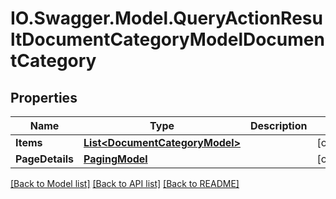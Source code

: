 # IO.Swagger.Model.QueryActionResultDocumentCategoryModelDocumentCategory
## Properties

Name | Type | Description | Notes
------------ | ------------- | ------------- | -------------
**Items** | [**List&lt;DocumentCategoryModel&gt;**](DocumentCategoryModel.md) |  | [optional] 
**PageDetails** | [**PagingModel**](PagingModel.md) |  | [optional] 

[[Back to Model list]](../README.md#documentation-for-models) [[Back to API list]](../README.md#documentation-for-api-endpoints) [[Back to README]](../README.md)

